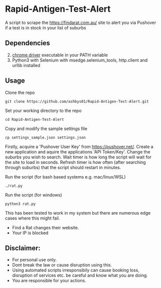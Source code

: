 # Rapid-Antigen-Test-Alert
A script to scrape the https://findarat.com.au/ site to alert you via Pushover if a test is in stock in your list of suburbs

## Dependencies

 2. [chrome driver](https://sites.google.com/chromium.org/driver/) executable in your PATH variable
 3. Python3 with Selenium with msedge.selenium_tools, http.client and urllib installed

## Usage

Clone the repo
```
git clone https://github.com/ashbys01/Rapid-Antigen-Test-Alert.git
```

Set your working directory to the repo
```
cd Rapid-Antigen-Test-Alert
```

Copy and modify the sample settings file
```
cp settings_sample.json settings.json
```

Firstly, acquire a 'Pushover User Key' from https://pushover.net/. Create a new application and aquire the applications 'API Token/Key'.
Change the suburbs you wish to search. Wait timer is how long the script will wait for the site to load in seconds. Refresh timer is how often (after searching through suburbs) that the script should restart in minutes.

Run the script (for bash based systems e.g. mac/linux/WSL)
```
./rat.py
```

Run the script (for windows) 
```
python3 rat.py
```

This has been tested to work in my system but there are numerous edge cases 
where this might fail.
 - Find a Rat changes their website.
 - Your IP is blocked

## Disclaimer:

 - For personal use only. 
 - Dont break the law or cause disruption using this.
 - Using automated scripts irresponsibily can cause booking loss, disruption of services etc. be careful and know what you are doing.
 - You are responsible for your actions.
